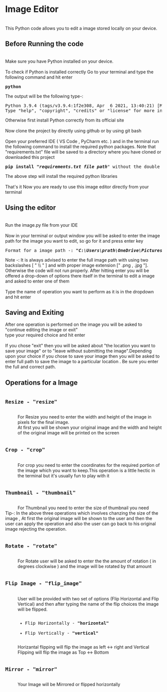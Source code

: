<html>
<h1> Image Editor </h1>
<br>
<p1>This Python code allows you to edit a image stored locally on your device.</p1>


<h2>Before Running the code</h2>
<br>
<p1> Make sure you have Python installed on your device.<br><br>To check if Python is installed correctly Go to your terminal and type the following command and hit enter</p1>
<pre><b>python</b></pre>
<p1>The output will be the following type-:</p1>
<pre>Python 3.9.4 (tags/v3.9.4:1f2e308, Apr  6 2021, 13:40:21) [MSC v.1928 64 bit (AMD64)] on win32
Type "help", "copyright", "credits" or "license" for more information.</pre>
<p1>Otherwise first install Python correctly from its official site</p1>
<br>
<br>
<p1> Now clone the project by directly using github or by using git bash</p1><br><br>
<p1>Open your preferred IDE ( VS Code , PyCharm etc. ) and in the terminal run the following command to install the required python packages. Note that "requirements.txt"  file will be saved to a directory where you have cloned or downloaded this project</p1>
<pre><b>pip install "<i>requirements.txt file path</i></b>" without the double quotes</pre>
<p1>The above step will install the required python libraries</p1><br><br>
<p1>That's it Now you are ready to use this image editor directly from your terminal<p1>

<h2>Using the editor</h2><br>
<p1>Run the image.py file from your IDE</p1><br><br>
<p1>Now in your terminal or output window you will be asked to enter the image path for the image you want to edit, so go for it and press enter key</p1><br>
<pre>Format for a image path -: <b><i>"C:\Users\prath\OneDrive\Pictures\image 10.jpg" </i></b>without the double quotes</pre>
<p1>Note -: It is always advised to enter the full image path with using two backslashes [ " \\ " ] and with proper image extension [" .png , .jpg "]. Otherwise the code will not run properly.</p1>
<p1>After hitting enter you will be offered a drop-down of options there itself in the terminal to edit a image and asked to enter one of them</p1><br><br>
<p1>Type the name of operation you want to perform as it is in the dropdown and hit enter<br></p1>
<h2>Saving and Exiting</h2>
<p1>After one operation is performed on the image you will be asked to "continue editing the image or exit" <br>type your required choice and hit enter</p1>
<br><br>
<p1>If you chose "exit" then you will be asked about "the location you want to save your image" or to "leave without submitting the image".Depending upon your choice if you chose to save your image then you will be asked to enter full path to save the image to a particular location . Be sure you enter the full and correct path.</p1>
  <h2>Operations for a Image</h2>
  <dl>
    <pre><dt><h3>Resize - <b>"resize"</b></h3></dt></pre>
        <dd>For Resize you need to enter the width and height of the image in pixels for the final image.<br> At first you will be shown your original image and the width and height of the original image will be printed on the screen</dd>
    <pre/><dt><h3>Crop - <b>"crop"</b></h3></dt></pre>
        <dd>For crop you need to enter the coordinates for the required portion of the image which you want to keep.This operation is a little hectic in the terminal but it's usually fun to play with it</dd>
  <pre><dt><h3>Thumbnail - <b>"thumbnail"</b></h3></dt></pre>
      <dd>For Thumbnail you need to enter the size of thumbnail you need</dd>
  <p1>Tip-: In the above three operations which involves chanzing the size of the image , At first the original image will be shown to the user and then the user can apply the operation and also the user can go back to his original image rejecting the operation.</p1>
  <pre><dt><h3>Rotate - <b>"rotate"</b></h3></dt></pre>
  <dd>For Rotate user will be asked to enter the the amount of rotation ( in degrees clockwise ) and the image will be rotated by that amount</dd>
  <pre><dt><h3>Flip Image - <b>"flip_image"</b></h3></dt></pre>
  <dd>User will be provided with two set of options (Flip Horizontal and Flip Vertical) and then after typing the name of the flip choices the image will be flipped.
    <pre><ul><li>Flip Horizontally - <b>"horizontal"</b> </li> <li>Flip Vertically - <b>"vertical"</b>  </li></ul></pre></dd>
  <dd>Horizantal flipping will flip the image as left <-> right and Vertical Flipping will flip the image as Top <-> Bottom</dd>
  <pre><dt><h3>Mirror - <b>"mirror"</b></h3></dt></pre>
  <dd>Your Image will be Mirrored or flipped horizontally</dd>
  </dl>
</html>
